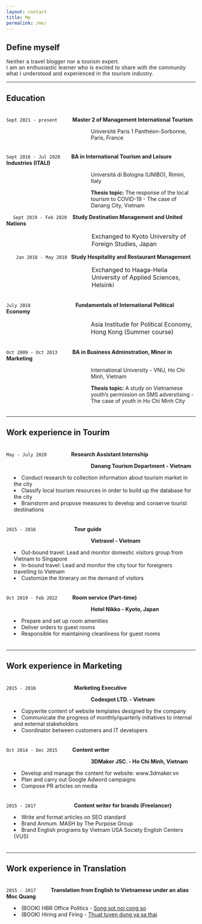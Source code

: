 ```yaml
---
layout: contact
title: Me
permalink: /me/
---
```

## Define myself

<p style="font-family: Helvetica; line-spacing: 12px; letter-spacing: 0.5px;"> Neither a travel blogger nor a tourism expert.<br> 
I am an enthusiastic learner who is excited to share with the community what I understood and experienced in the tourism industry.</p>

---
## Education
<p style="line-height:5px;">&emsp;</p>

`Sept 2021 - present` &emsp; &emsp; <strong> Master 2 of Management International Tourism </strong>
<p style="margin-left: 225px; "> Université Paris 1 Panthéon-Sorbonne, Paris, France </p>
<p style="line-height:5px;">&emsp;</p>

`Sept 2016 - Jul 2020` &emsp; &nbsp; <strong> BA in International Tourism and Leisure Industries (ITALI) </strong> 
<p style="margin-left: 225px;"> Università di Bologna (UNIBO), Rimini, Italy </p>
<p style="margin-left: 225px;"> <strong> Thesis topic: </strong> The response of the local tourism to COVID-19 - The case of Danang City, Vietnam </p>
                       
&emsp; `Sept 2019 - Feb 2020` &ensp; <strong> Study Destination Management and United Nations </strong>
<p style="margin-left: 227px; font-size: 16px;"> Exchanged to Kyoto University of Foreign Studies, Japan </p>

&nbsp; &emsp; `Jan 2018 - May 2018` <strong>&nbsp; Study Hospitality and Restaurant Management </strong> 
<p style="margin-left: 227px; font-size: 16px;"> Exchanged to Haaga-Helia University of Applied Sciences, Helsinki </p>
<p style="line-height:5px;">&emsp;</p>

`July 2018` &emsp; &emsp; &emsp; &emsp; &emsp; &emsp; &nbsp; <strong> Fundamentals of International Political Economy </strong> 
<p style="margin-left: 225px; font-size: 16px;"> Asia Institude for Political Economy, Hong Kong (Summer course) </p>
<p style="line-height:5px;">&emsp;</p>

`Oct 2009 - Oct 2013` &emsp; &emsp; <strong> BA in Business Adminstration, Minor in Marketing </strong> 
<p style="margin-left: 225px;"> International University - VNU, Ho Chi Minh, Vietnam </p>
<p style="margin-left: 225px;"> <strong> Thesis topic: </strong> A study on Vietnamese youth’s permission on SMS adverstising - The case of youth in Ho Chi Minh City</p>
<p style="line-height:5px;">&emsp;</p>

---
## Work experience in Tourim
<p style="line-height:5px;">&emsp;</p>

`May - July 2020` &emsp; &nbsp;&nbsp;&nbsp;&nbsp; &nbsp;&nbsp;&nbsp; &nbsp; <strong> Research Assistant Internship </strong>
<p style="margin-left: 225px; "> <strong> Danang Tourism Department - Vietnam </strong> </p>
<li style="margin-left: 20px; "> Conduct research to collection information about tourism market in the city </li>
<li style="margin-left: 20px; "> Classify local tourism resources in order to build up the database for the city </li>
<li style="margin-left: 20px; "> Brainstorm and propose measures to develop and conserve tourist destinations </li>
<p style="line-height:7px;">&emsp;</p>

`2015 - 2016` &emsp; &emsp; &emsp; &emsp; &emsp; &nbsp; <strong> Tour guide </strong>
<p style="margin-left: 225px; "> <strong> Vietravel - Vietnam </strong> </p>
<li style="margin-left: 20px; "> Out-bound travel: Lead and monitor domestic visitors group from Vietnam to Singapore </li>
<li style="margin-left: 20px; "> In-bound travel: Lead and monitor the city tour for foreigners travelling to Vietnam </li>
<li style="margin-left: 20px; "> Customize the itinerary on the demand of visitors </li>
<p style="line-height:7px;">&emsp;</p>

`Oct 2019 - Feb 2022` &emsp; &emsp; <strong> Room service (Part-time) </strong>
<p style="margin-left: 225px; "> <strong> Hotel Nikko - Kyoto, Japan </strong> </p>
<li style="margin-left: 20px; "> Prepare and set up room amenities </li>
<li style="margin-left: 20px; "> Deliver orders to guest rooms </li>
<li style="margin-left: 20px; "> Responsible for maintaining cleanliness for guest rooms </li>
<p style="line-height:7px;">&emsp;</p>

---
## Work experience in Marketing
<p style="line-height:5px;">&emsp;</p>

`2015 - 2016` &emsp; &emsp; &emsp; &emsp; &emsp; &nbsp; <strong> Marketing Executive </strong>
<p style="margin-left: 225px; "> <strong>  Codespot LTD. - Vietnam </strong> </p>
<li style="margin-left: 20px; "> Copywrite content of website templates designed by the company </li>
<li style="margin-left: 20px; "> Communicate the progress of monthly/quarterly initiatives to internal and external stakeholders </li>
<li style="margin-left: 20px; "> Coordinator between customers and IT developers </li>
<p style="line-height:7px;">&emsp;</p>

`Oct 2014 - Dec 2015` &emsp; &emsp; <strong> Content writer </strong>
<p style="margin-left: 225px; "> <strong> 3DMaker JSC. - Ho Chi Minh, Vietnam </strong> </p>
<li style="margin-left: 20px; "> Develop and manage the content for website: www.3dmaker.vn </li>
<li style="margin-left: 20px; "> Plan and carry out Google Adword campaigns </li>
<li style="margin-left: 20px; "> Compose PR articles on media </li>
<p style="line-height:7px;">&emsp;</p>

`2015 - 2017`  &emsp; &emsp; &emsp; &emsp; &emsp; &nbsp; <strong> Content writer for brands (Freelancer) </strong>
<li style="margin-left: 20px; "> Write and format articles on SEO standard </li>
<li style="margin-left: 20px; "> Brand Anmum. MASH by The Purpose Group </li>
<li style="margin-left: 20px; "> Brand English programs by Vietnam USA Society English Centers (VUS) </li>
<p style="line-height:7px;">&emsp;</p>

---
## Work experience in Translation
<p style="line-height:5px;">&emsp;</p>

`2015 - 2017` &emsp; &emsp; **Translation from English to Vietnamese under an alias Moc Quang**
<li style="margin-left: 20px;">(BOOK) HBR Office Politics - <a href="https://tiki.vn/hbr-guide-to-song-sot-noi-cong-so-p911388.html?spid=88229905"> Song sot noi cong so</a>
<li style="margin-left: 20px;">(BOOK) Hiring and Firing - <a href="https://tiki.vn/thuat-tuyen-dung-va-sa-thai-tai-ban-2018-p1542485.html?spid=75789229"> Thuat tuyen dung va sa thai</a>
<p style="line-height:50px;">&emsp;</p>
